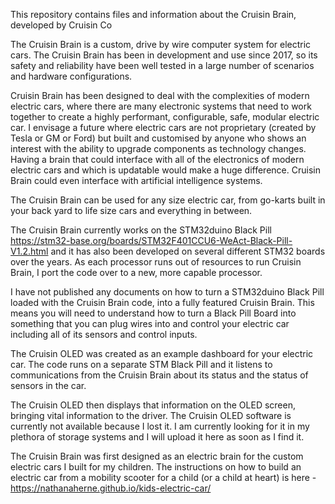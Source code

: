 This repository contains files and information about the Cruisin Brain, developed by Cruisin Co

The Cruisin Brain is a custom, drive by wire computer system for electric cars. The Cruisin Brain has been in development and use since 2017, so its safety and reliability have been well tested in a large number of scenarios and hardware configurations.

Cruisin Brain has been designed to deal with the complexities of modern electric cars, where there are many electronic systems that need to work together to create a highly performant, configurable, safe, modular electric car. I envisage a future where electric cars are not proprietary (created by Tesla or GM or Ford) but built and customised by anyone who shows an interest with the ability to upgrade components as technology changes. Having a brain that could interface with all of the electronics of modern electric cars and which is updatable would make a huge difference. Cruisin Brain could even interface with artificial intelligence systems.

The Cruisin Brain can be used for any size electric car, from go-karts built in your back yard to life size cars and everything in between.

The Cruisin Brain currently works on the STM32duino Black Pill https://stm32-base.org/boards/STM32F401CCU6-WeAct-Black-Pill-V1.2.html and it has also been developed on several different STM32 boards over the years. As each processor runs out of resources to run Cruisin Brain, I port the code over to a new, more capable processor.

I have not published any documents on how to turn a STM32duino Black Pill loaded with the Cruisin Brain code, into a fully featured Cruisin Brain. This means you will need to understand how to turn a Black Pill Board into something that you can plug wires into and control your electric car including all of its sensors and control inputs.

The Cruisin OLED was created as an example dashboard for your electric car. The code runs on a separate STM Black Pill and it listens to communications from the Cruisin Brain about its status and the status of sensors in the car. 

The Cruisin OLED then displays that information on the OLED screen, bringing vital information to the driver. The Cruisin OLED software is currently not available because I lost it. I am currently looking for it in my plethora of storage systems and I will upload it here as soon as I find it.

The Cruisin Brain was first designed as an electric brain for the custom electric cars I built for my children. The instructions on how to build an electric car from a mobility scooter for a child (or a child at heart) is here - https://nathanaherne.github.io/kids-electric-car/
